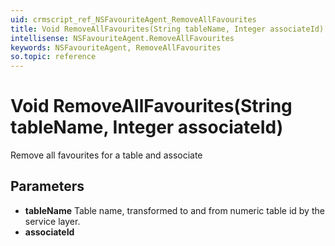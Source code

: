 ```yaml
---
uid: crmscript_ref_NSFavouriteAgent_RemoveAllFavourites
title: Void RemoveAllFavourites(String tableName, Integer associateId)
intellisense: NSFavouriteAgent.RemoveAllFavourites
keywords: NSFavouriteAgent, RemoveAllFavourites
so.topic: reference
---
```


# Void RemoveAllFavourites(String tableName, Integer associateId)

Remove all favourites for a table and associate

## Parameters

* **tableName** Table name, transformed to and from numeric table id by the service layer.
* **associateId**
